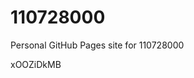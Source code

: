 # 110728000
Personal GitHub Pages site for 110728000







































































xOOZiDkMB
